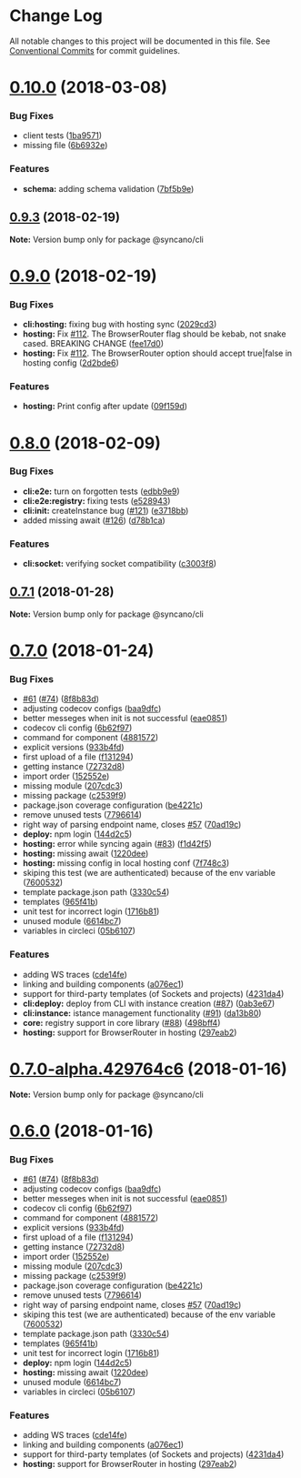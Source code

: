 # Change Log

All notable changes to this project will be documented in this file.
See [Conventional Commits](https://conventionalcommits.org) for commit guidelines.

<a name="0.10.0"></a>
# [0.10.0](https://github.com/Syncano/syncano-node/compare/v0.9.3...v0.10.0) (2018-03-08)


### Bug Fixes

* client tests ([1ba9571](https://github.com/Syncano/syncano-node/commit/1ba9571))
* missing file ([6b6932e](https://github.com/Syncano/syncano-node/commit/6b6932e))


### Features

* **schema:** adding schema validation ([7bf5b9e](https://github.com/Syncano/syncano-node/commit/7bf5b9e))




<a name="0.9.3"></a>
## [0.9.3](https://github.com/Syncano/syncano-node/compare/v0.9.1...v0.9.3) (2018-02-19)




**Note:** Version bump only for package @syncano/cli

<a name="0.9.0"></a>
# [0.9.0](https://github.com/Syncano/syncano-node/compare/v0.8.0...v0.9.0) (2018-02-19)


### Bug Fixes

* **cli:hosting:** fixing bug with hosting sync ([2029cd3](https://github.com/Syncano/syncano-node/commit/2029cd3))
* **hosting:** Fix [#112](https://github.com/Syncano/syncano-node/issues/112). The BrowserRouter flag should be kebab, not snake cased. BREAKING CHANGE ([fee17d0](https://github.com/Syncano/syncano-node/commit/fee17d0))
* **hosting:** Fix [#112](https://github.com/Syncano/syncano-node/issues/112). The BrowserRouter option should accept true|false in hosting config ([2d2bde6](https://github.com/Syncano/syncano-node/commit/2d2bde6))


### Features

* **hosting:** Print config after update ([09f159d](https://github.com/Syncano/syncano-node/commit/09f159d))




<a name="0.8.0"></a>
# [0.8.0](https://github.com/Syncano/syncano-node/compare/v0.7.1...v0.8.0) (2018-02-09)


### Bug Fixes

* **cli:e2e:** turn on forgotten tests ([edbb9e9](https://github.com/Syncano/syncano-node/commit/edbb9e9))
* **cli:e2e:registry:** fixing tests ([e528943](https://github.com/Syncano/syncano-node/commit/e528943))
* **cli:init:** createInstance bug ([#121](https://github.com/Syncano/syncano-node/issues/121)) ([e3718bb](https://github.com/Syncano/syncano-node/commit/e3718bb))
* added missing await ([#126](https://github.com/Syncano/syncano-node/issues/126)) ([d78b1ca](https://github.com/Syncano/syncano-node/commit/d78b1ca))


### Features

* **cli:socket:** verifying socket compatibility ([c3003f8](https://github.com/Syncano/syncano-node/commit/c3003f8))




<a name="0.7.1"></a>
## [0.7.1](https://github.com/Syncano/syncano-node/compare/v0.7.0...v0.7.1) (2018-01-28)




**Note:** Version bump only for package @syncano/cli

<a name="0.7.0"></a>
# [0.7.0](https://github.com/Syncano/syncano-node-cli/compare/v0.4.2...v0.7.0) (2018-01-24)


### Bug Fixes

* [#61](https://github.com/Syncano/syncano-node-cli/issues/61) ([#74](https://github.com/Syncano/syncano-node-cli/issues/74)) ([8f8b83d](https://github.com/Syncano/syncano-node-cli/commit/8f8b83d))
* adjusting codecov configs ([baa9dfc](https://github.com/Syncano/syncano-node-cli/commit/baa9dfc))
* better messeges when init is not successful ([eae0851](https://github.com/Syncano/syncano-node-cli/commit/eae0851))
* codecov cli config ([6b62f97](https://github.com/Syncano/syncano-node-cli/commit/6b62f97))
* command for component ([4881572](https://github.com/Syncano/syncano-node-cli/commit/4881572))
* explicit versions ([933b4fd](https://github.com/Syncano/syncano-node-cli/commit/933b4fd))
* first upload of a file ([f131294](https://github.com/Syncano/syncano-node-cli/commit/f131294))
* getting instance ([72732d8](https://github.com/Syncano/syncano-node-cli/commit/72732d8))
* import order ([152552e](https://github.com/Syncano/syncano-node-cli/commit/152552e))
* missing module ([207cdc3](https://github.com/Syncano/syncano-node-cli/commit/207cdc3))
* missing package ([c2539f9](https://github.com/Syncano/syncano-node-cli/commit/c2539f9))
* package.json coverage configuration ([be4221c](https://github.com/Syncano/syncano-node-cli/commit/be4221c))
* remove unused tests ([7796614](https://github.com/Syncano/syncano-node-cli/commit/7796614))
* right way of parsing endpoint name, closes [#57](https://github.com/Syncano/syncano-node-cli/issues/57) ([70ad19c](https://github.com/Syncano/syncano-node-cli/commit/70ad19c))
* **deploy:** npm login ([144d2c5](https://github.com/Syncano/syncano-node-cli/commit/144d2c5))
* **hosting:** error while syncing again ([#83](https://github.com/Syncano/syncano-node-cli/issues/83)) ([f1d42f5](https://github.com/Syncano/syncano-node-cli/commit/f1d42f5))
* **hosting:** missing await ([1220dee](https://github.com/Syncano/syncano-node-cli/commit/1220dee))
* **hosting:** missing config in local hosting conf ([7f748c3](https://github.com/Syncano/syncano-node-cli/commit/7f748c3))
* skiping this test (we are authenticated) because of the env variable ([7600532](https://github.com/Syncano/syncano-node-cli/commit/7600532))
* template package.json path ([3330c54](https://github.com/Syncano/syncano-node-cli/commit/3330c54))
* templates ([965f41b](https://github.com/Syncano/syncano-node-cli/commit/965f41b))
* unit test for incorrect login ([1716b81](https://github.com/Syncano/syncano-node-cli/commit/1716b81))
* unused module ([6614bc7](https://github.com/Syncano/syncano-node-cli/commit/6614bc7))
* variables in circleci ([05b6107](https://github.com/Syncano/syncano-node-cli/commit/05b6107))


### Features

* adding WS traces ([cde14fe](https://github.com/Syncano/syncano-node-cli/commit/cde14fe))
* linking and building components ([a076ec1](https://github.com/Syncano/syncano-node-cli/commit/a076ec1))
* support for third-party templates (of Sockets and projects) ([4231da4](https://github.com/Syncano/syncano-node-cli/commit/4231da4))
* **cli:deploy:** deploy from CLI with instance creation ([#87](https://github.com/Syncano/syncano-node-cli/issues/87)) ([0ab3e67](https://github.com/Syncano/syncano-node-cli/commit/0ab3e67))
* **cli:instance:** istance management functionality ([#91](https://github.com/Syncano/syncano-node-cli/issues/91)) ([da13b80](https://github.com/Syncano/syncano-node-cli/commit/da13b80))
* **core:** registry support in core library ([#88](https://github.com/Syncano/syncano-node-cli/issues/88)) ([498bff4](https://github.com/Syncano/syncano-node-cli/commit/498bff4))
* **hosting:** support for BrowserRouter in hosting ([297eab2](https://github.com/Syncano/syncano-node-cli/commit/297eab2))




<a name="0.7.0-alpha.429764c6"></a>
# [0.7.0-alpha.429764c6](https://github.com/Syncano/syncano-node-cli/compare/v0.6.0...v0.7.0-alpha.429764c6) (2018-01-16)




**Note:** Version bump only for package @syncano/cli

<a name="0.6.0"></a>
# [0.6.0](https://github.com/Syncano/syncano-node-cli/compare/v0.4.2...v0.6.0) (2018-01-16)


### Bug Fixes

* [#61](https://github.com/Syncano/syncano-node-cli/issues/61) ([#74](https://github.com/Syncano/syncano-node-cli/issues/74)) ([8f8b83d](https://github.com/Syncano/syncano-node-cli/commit/8f8b83d))
* adjusting codecov configs ([baa9dfc](https://github.com/Syncano/syncano-node-cli/commit/baa9dfc))
* better messeges when init is not successful ([eae0851](https://github.com/Syncano/syncano-node-cli/commit/eae0851))
* codecov cli config ([6b62f97](https://github.com/Syncano/syncano-node-cli/commit/6b62f97))
* command for component ([4881572](https://github.com/Syncano/syncano-node-cli/commit/4881572))
* explicit versions ([933b4fd](https://github.com/Syncano/syncano-node-cli/commit/933b4fd))
* first upload of a file ([f131294](https://github.com/Syncano/syncano-node-cli/commit/f131294))
* getting instance ([72732d8](https://github.com/Syncano/syncano-node-cli/commit/72732d8))
* import order ([152552e](https://github.com/Syncano/syncano-node-cli/commit/152552e))
* missing module ([207cdc3](https://github.com/Syncano/syncano-node-cli/commit/207cdc3))
* missing package ([c2539f9](https://github.com/Syncano/syncano-node-cli/commit/c2539f9))
* package.json coverage configuration ([be4221c](https://github.com/Syncano/syncano-node-cli/commit/be4221c))
* remove unused tests ([7796614](https://github.com/Syncano/syncano-node-cli/commit/7796614))
* right way of parsing endpoint name, closes [#57](https://github.com/Syncano/syncano-node-cli/issues/57) ([70ad19c](https://github.com/Syncano/syncano-node-cli/commit/70ad19c))
* skiping this test (we are authenticated) because of the env variable ([7600532](https://github.com/Syncano/syncano-node-cli/commit/7600532))
* template package.json path ([3330c54](https://github.com/Syncano/syncano-node-cli/commit/3330c54))
* templates ([965f41b](https://github.com/Syncano/syncano-node-cli/commit/965f41b))
* unit test for incorrect login ([1716b81](https://github.com/Syncano/syncano-node-cli/commit/1716b81))
* **deploy:** npm login ([144d2c5](https://github.com/Syncano/syncano-node-cli/commit/144d2c5))
* **hosting:** missing await ([1220dee](https://github.com/Syncano/syncano-node-cli/commit/1220dee))
* unused module ([6614bc7](https://github.com/Syncano/syncano-node-cli/commit/6614bc7))
* variables in circleci ([05b6107](https://github.com/Syncano/syncano-node-cli/commit/05b6107))


### Features

* adding WS traces ([cde14fe](https://github.com/Syncano/syncano-node-cli/commit/cde14fe))
* linking and building components ([a076ec1](https://github.com/Syncano/syncano-node-cli/commit/a076ec1))
* support for third-party templates (of Sockets and projects) ([4231da4](https://github.com/Syncano/syncano-node-cli/commit/4231da4))
* **hosting:** support for BrowserRouter in hosting ([297eab2](https://github.com/Syncano/syncano-node-cli/commit/297eab2))
